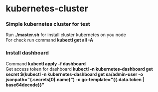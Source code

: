 # kubernetes-cluster
### Simple kubernetes cluster for test

Run **./master.sh** for install cluster kubernetes on you node <br>
For check run command **kubectl get all -A**

### Install dashboard
Command **kubectl apply -f dashboard** <br>
Get access token for dashboard **kubectl -n kubernetes-dashboard get secret $(kubectl -n kubernetes-dashboard get sa/admin-user -o jsonpath="{.secrets[0].name}") -o go-template="{{.data.token | base64decode}}"**